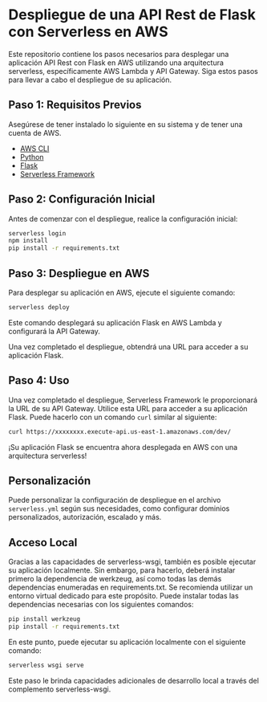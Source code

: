 # Despliegue de una API Rest de Flask con Serverless en AWS

Este repositorio contiene los pasos necesarios para desplegar una aplicación API Rest con Flask en AWS utilizando una arquitectura serverless, específicamente AWS Lambda y API Gateway. Siga estos pasos para llevar a cabo el despliegue de su aplicación.

## Paso 1: Requisitos Previos

Asegúrese de tener instalado lo siguiente en su sistema y de tener una cuenta de AWS.

- [AWS CLI](https://aws.amazon.com/cli/)
- [Python](https://www.python.org/downloads/)
- [Flask](https://flask.palletsprojects.com/en/2.1.x/)
- [Serverless Framework](https://www.serverless.com/)


## Paso 2: Configuración Inicial

Antes de comenzar con el despliegue, realice la configuración inicial:

```bash
serverless login
npm install
pip install -r requirements.txt
```

## Paso 3: Despliegue en AWS

Para desplegar su aplicación en AWS, ejecute el siguiente comando:

```bash
serverless deploy
```

Este comando desplegará su aplicación Flask en AWS Lambda y configurará la API Gateway.

Una vez completado el despliegue, obtendrá una URL para acceder a su aplicación Flask.

## Paso 4: Uso

Una vez completado el despliegue, Serverless Framework le proporcionará la URL de su API Gateway. Utilice esta URL para acceder a su aplicación Flask. Puede hacerlo con un comando `curl` similar al siguiente:

```bash
curl https://xxxxxxxx.execute-api.us-east-1.amazonaws.com/dev/
```

¡Su aplicación Flask se encuentra ahora desplegada en AWS con una arquitectura serverless!

## Personalización

Puede personalizar la configuración de despliegue en el archivo `serverless.yml` según sus necesidades, como configurar dominios personalizados, autorización, escalado y más.

## Acceso Local

Gracias a las capacidades de serverless-wsgi, también es posible ejecutar su aplicación localmente. Sin embargo, para hacerlo, deberá instalar primero la dependencia de werkzeug, así como todas las demás dependencias enumeradas en requirements.txt. Se recomienda utilizar un entorno virtual dedicado para este propósito. Puede instalar todas las dependencias necesarias con los siguientes comandos:

```bash
pip install werkzeug
pip install -r requirements.txt
```

En este punto, puede ejecutar su aplicación localmente con el siguiente comando:

```bash
serverless wsgi serve
```

Este paso le brinda capacidades adicionales de desarrollo local a través del complemento serverless-wsgi.